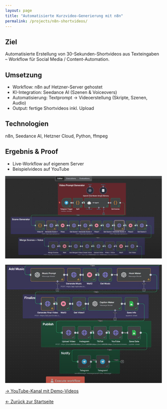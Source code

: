 ```yaml
---
layout: page
title: "Automatisierte Kurzvideo-Generierung mit n8n"
permalink: /projects/n8n-shortvideos/
---
```


## Ziel
Automatisierte Erstellung von 30-Sekunden-Shortvideos aus Texteingaben – Workflow für Social Media / Content-Automation.

## Umsetzung
- Workflow: n8n auf Hetzner-Server gehostet
- KI-Integration: Seedance AI (Szenen & Voiceovers)
- Automatisierung: Textprompt → Videoerstellung (Skripte, Szenen, Audio)
- Output: fertige Shortvideos inkl. Upload

## Technologien
n8n, Seedance AI, Hetzner Cloud, Python, ffmpeg

## Ergebnis & Proof
- Live-Workflow auf eigenem Server
- Beispielvideos auf YouTube

![Github-Overview](/assets/images/picture_n8n_1.PNG)
<br><br>
![Github-Overview](/assets/images/picture_n8n_2.PNG)
<br>

[→ YouTube-Kanal mit Demo-Videos](https://www.youtube.com/@historyfactsguy)
<br><br>
[← Zurück zur Startseite](/)
